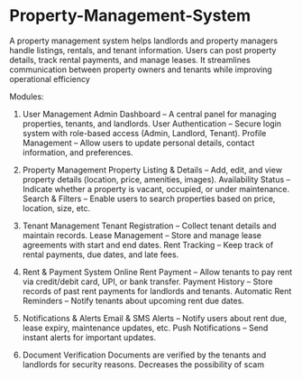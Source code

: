# Property-Management-System

A property management system helps landlords and property managers handle listings, rentals, 
and tenant information. Users can post property details, track rental payments, and manage 
leases. It streamlines communication between property owners and tenants while improving 
operational efficiency




Modules:
1. User Management
Admin Dashboard – A central panel for managing properties, tenants, and landlords.
User Authentication – Secure login system with role-based access (Admin, Landlord, Tenant).
Profile Management – Allow users to update personal details, contact information, and preferences.

2. Property Management
Property Listing & Details – Add, edit, and view property details (location, price, amenities, images).
Availability Status – Indicate whether a property is vacant, occupied, or under maintenance.
Search & Filters – Enable users to search properties based on price, location, size, etc.

3. Tenant Management
Tenant Registration – Collect tenant details and maintain records.
Lease Management – Store and manage lease agreements with start and end dates.
Rent Tracking – Keep track of rental payments, due dates, and late fees.

4. Rent & Payment System
Online Rent Payment – Allow tenants to pay rent via credit/debit card, UPI, or bank transfer.
Payment History – Store records of past rent payments for landlords and tenants.
Automatic Rent Reminders – Notify tenants about upcoming rent due dates.

5. Notifications & Alerts
Email & SMS Alerts – Notify users about rent due, lease expiry, maintenance updates, etc.
Push Notifications – Send instant alerts for important updates.

6. Document Verification
   Documents are verified by the tenants and landlords for security reasons.
   Decreases the possibility of scam
